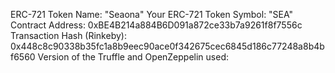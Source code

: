 
ERC-721 Token Name: "Seaona"
Your ERC-721 Token Symbol: "SEA"
Contract Address: 0xBE4B214a884B6D091a872ce33b7a9261f8f7556c
Transaction Hash (Rinkeby): 0x448c8c90338b35fc1a8b9eec90ace0f342675cec6845d186c77248a8b4bf6560
Version of the Truffle and OpenZeppelin used: 
